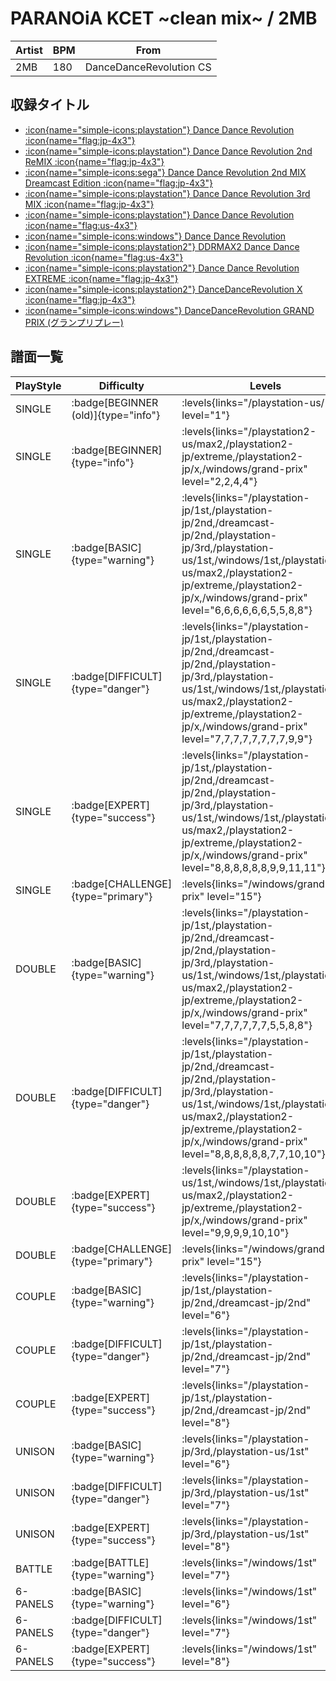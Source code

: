 # PARANOiA KCET \~clean mix\~ / 2MB

|Artist|BPM|From|
|------|---|----|
|2MB|180|DanceDanceRevolution CS|

## 収録タイトル

- [:icon{name="simple-icons:playstation"} Dance Dance Revolution :icon{name="flag:jp-4x3"}](/playstation-jp/1st)
- [:icon{name="simple-icons:playstation"} Dance Dance Revolution 2nd ReMIX :icon{name="flag:jp-4x3"}](/playstation-jp/2nd)
- [:icon{name="simple-icons:sega"} Dance Dance Revolution 2nd MIX Dreamcast Edition :icon{name="flag:jp-4x3"}](/dreamcast-jp/2nd)
- [:icon{name="simple-icons:playstation"} Dance Dance Revolution 3rd MIX :icon{name="flag:jp-4x3"}](/playstation-jp/3rd)
- [:icon{name="simple-icons:playstation"} Dance Dance Revolution :icon{name="flag:us-4x3"}](/playstation-us/1st)
- [:icon{name="simple-icons:windows"} Dance Dance Revolution](/windows/1st)
- [:icon{name="simple-icons:playstation2"} DDRMAX2 Dance Dance Revolution :icon{name="flag:us-4x3"}](/playstation2-us/max2)
- [:icon{name="simple-icons:playstation2"} Dance Dance Revolution EXTREME :icon{name="flag:jp-4x3"}](/playstation2-jp/extreme)
- [:icon{name="simple-icons:playstation2"} DanceDanceRevolution X :icon{name="flag:jp-4x3"}](/playstation2-jp/x)
- [:icon{name="simple-icons:windows"} DanceDanceRevolution GRAND PRIX (グランプリプレー)](/windows/grand-prix)

## 譜面一覧

|PlayStyle|Difficulty|Levels|Notes|Movie|
|---------|----------|------|-----|-----|
|SINGLE| :badge[BEGINNER (old)]{type="info"}| :levels{links="/playstation-us/1st" level="1"}|89/0||
|SINGLE| :badge[BEGINNER]{type="info"}| :levels{links="/playstation2-us/max2,/playstation2-jp/extreme,/playstation2-jp/x,/windows/grand-prix" level="2,2,4,4"}|124/0||
|SINGLE| :badge[BASIC]{type="warning"}| :levels{links="/playstation-jp/1st,/playstation-jp/2nd,/dreamcast-jp/2nd,/playstation-jp/3rd,/playstation-us/1st,/windows/1st,/playstation2-us/max2,/playstation2-jp/extreme,/playstation2-jp/x,/windows/grand-prix" level="6,6,6,6,6,6,5,5,8,8"}|262/0||
|SINGLE| :badge[DIFFICULT]{type="danger"}| :levels{links="/playstation-jp/1st,/playstation-jp/2nd,/dreamcast-jp/2nd,/playstation-jp/3rd,/playstation-us/1st,/windows/1st,/playstation2-us/max2,/playstation2-jp/extreme,/playstation2-jp/x,/windows/grand-prix" level="7,7,7,7,7,7,7,7,9,9"}|278/0||
|SINGLE| :badge[EXPERT]{type="success"}| :levels{links="/playstation-jp/1st,/playstation-jp/2nd,/dreamcast-jp/2nd,/playstation-jp/3rd,/playstation-us/1st,/windows/1st,/playstation2-us/max2,/playstation2-jp/extreme,/playstation2-jp/x,/windows/grand-prix" level="8,8,8,8,8,8,9,9,11,11"}|351/0||
|SINGLE| :badge[CHALLENGE]{type="primary"}| :levels{links="/windows/grand-prix" level="15"}|499/12||
|DOUBLE| :badge[BASIC]{type="warning"}| :levels{links="/playstation-jp/1st,/playstation-jp/2nd,/dreamcast-jp/2nd,/playstation-jp/3rd,/playstation-us/1st,/windows/1st,/playstation2-us/max2,/playstation2-jp/extreme,/playstation2-jp/x,/windows/grand-prix" level="7,7,7,7,7,7,5,5,8,8"}|261/0||
|DOUBLE| :badge[DIFFICULT]{type="danger"}| :levels{links="/playstation-jp/1st,/playstation-jp/2nd,/dreamcast-jp/2nd,/playstation-jp/3rd,/playstation-us/1st,/windows/1st,/playstation2-us/max2,/playstation2-jp/extreme,/playstation2-jp/x,/windows/grand-prix" level="8,8,8,8,8,8,7,7,10,10"}|289/0||
|DOUBLE| :badge[EXPERT]{type="success"}| :levels{links="/playstation-us/1st,/windows/1st,/playstation2-us/max2,/playstation2-jp/extreme,/playstation2-jp/x,/windows/grand-prix" level="9,9,9,9,10,10"}|351/0||
|DOUBLE| :badge[CHALLENGE]{type="primary"}| :levels{links="/windows/grand-prix" level="15"}|424/6||
|COUPLE| :badge[BASIC]{type="warning"}| :levels{links="/playstation-jp/1st,/playstation-jp/2nd,/dreamcast-jp/2nd" level="6"}|243/0||
|COUPLE| :badge[DIFFICULT]{type="danger"}| :levels{links="/playstation-jp/1st,/playstation-jp/2nd,/dreamcast-jp/2nd" level="7"}|259/0||
|COUPLE| :badge[EXPERT]{type="success"}| :levels{links="/playstation-jp/1st,/playstation-jp/2nd,/dreamcast-jp/2nd" level="8"}|327/0||
|UNISON| :badge[BASIC]{type="warning"}| :levels{links="/playstation-jp/3rd,/playstation-us/1st" level="6"}|||
|UNISON| :badge[DIFFICULT]{type="danger"}| :levels{links="/playstation-jp/3rd,/playstation-us/1st" level="7"}|||
|UNISON| :badge[EXPERT]{type="success"}| :levels{links="/playstation-jp/3rd,/playstation-us/1st" level="8"}|||
|BATTLE| :badge[BATTLE]{type="warning"}| :levels{links="/windows/1st" level="7"}|||
|6-PANELS| :badge[BASIC]{type="warning"}| :levels{links="/windows/1st" level="6"}|262/0||
|6-PANELS| :badge[DIFFICULT]{type="danger"}| :levels{links="/windows/1st" level="7"}|278/0||
|6-PANELS| :badge[EXPERT]{type="success"}| :levels{links="/windows/1st" level="8"}|351/0||
